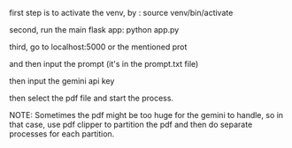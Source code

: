 first step is to activate the venv, by : source venv/bin/activate

second, run the main flask app: python app.py

third, go to localhost:5000 or the mentioned prot

and then input the prompt (it's in the prompt.txt file)

then input the gemini api key

then select the pdf file and start the process.


NOTE: Sometimes the pdf might be too huge for the gemini to handle, so in that case, use pdf clipper to partition the pdf and then do separate processes for each partition.